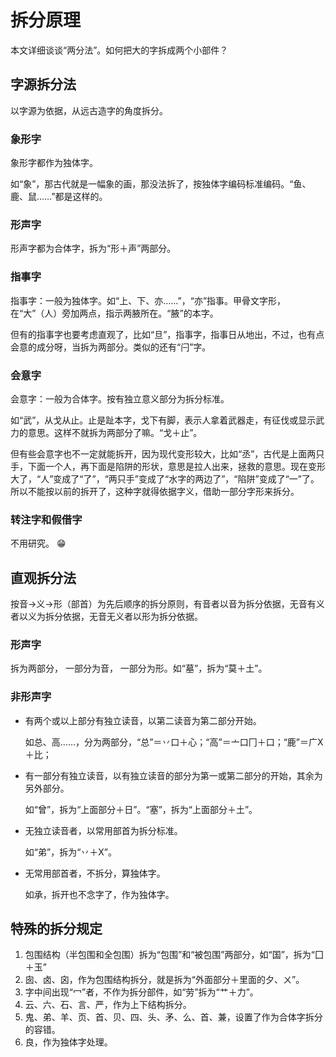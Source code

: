 # 拆分原理
本文详细谈谈“两分法”。如何把大的字拆成两个小部件？

## 字源拆分法
以字源为依据，从远古造字的角度拆分。

### 象形字
象形字都作为独体字。

如“象”，那古代就是一幅象的画，那没法拆了，按独体字编码标准编码。“鱼、鹿、鼠……”都是这样的。

### 形声字
形声字都为合体字，拆为“形＋声”两部分。

### 指事字
指事字：一般为独体字。如“上、下、亦……”，“亦”指事。甲骨文字形，在“大”（人）旁加两点，指示两腋所在。“腋”的本字。

但有的指事字也要考虑直观了，比如“旦”，指事字，指事日从地出，不过，也有点会意的成分呀，当拆为两部分。类似的还有“闩”字。

### 会意字
会意字：一般为合体字。按有独立意义部分为拆分标准。

如“武”，从戈从止。止是趾本字，戈下有脚，表示人拿着武器走，有征伐或显示武力的意思。这样不就拆为两部分了嘛。“戈＋止”。

但有些会意字也不一定就能拆开，因为现代变形较大，比如“丞”，古代是上面两只手，下面一个人，再下面是陷阱的形状，意思是拉人出来，拯救的意思。现在变形大了，“人”变成了“了”，“两只手”变成了“水字的两边了”，“陷阱”变成了“一”了。所以不能按以前的拆开了，这种字就得依据字义，借助一部分字形来拆分。

### 转注字和假借字
不用研究。 :grin:

## 直观拆分法
按音→义→形（部首）为先后顺序的拆分原则，有音者以音为拆分依据，无音有义者以义为拆分依据，无音无义者以形为拆分依据。

### 形声字
拆为两部分， 一部分为音， 一部分为形。如“墓”，拆为“莫＋土”。

### 非形声字
- 有两个或以上部分有独立读音，以第二读音为第二部分开始。

    如总、高……，分为两部分，“总”＝丷口＋心；“高”＝亠口冂＋口；“鹿”＝广X＋比；

- 有一部分有独立读音，以有独立读音的部分为第一或第二部分的开始，其余为另外部分。

    如“曾”，拆为“上面部分＋日”。“塞”，拆为“上面部分＋土”。

- 无独立读音者，以常用部首为拆分标准。

    如“弟”，拆为“丷＋X”。

- 无常用部首者，不拆分，算独体字。

    如承，拆开也不念字了，作为独体字。

## 特殊的拆分规定
1. 包围结构（半包围和全包围）拆为“包围”和“被包围”两部分，如“国”，拆为“囗＋玉”
2. 囱、卤、囟，作为包围结构拆分，就是拆为“外面部分＋里面的夕、ㄨ”。
3. 字中间出现“冖”者，不作为拆分部件，如“劳”拆为“艹＋力”。
4. 云、六、石、言、严，作为上下结构拆分。
5. 鬼、弟、羊、页、首、贝、四、头、矛、么、首、兼，设置了作为合体字拆分的容错。
6. 良，作为独体字处理。